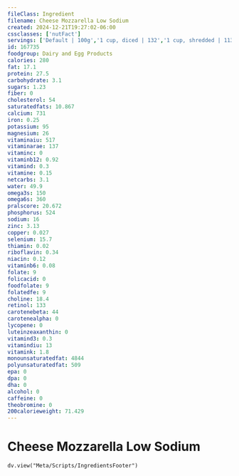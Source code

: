 ```yaml
---
fileClass: Ingredient
filename: Cheese Mozzarella Low Sodium
created: 2024-12-21T19:27:02-06:00
cssclasses: ['nutFact']
servings: ['Default | 100g','1 cup, diced | 132','1 cup, shredded | 113','1 cubic inch | 18','1 slice (1 oz) | 28']
id: 167735
foodgroup: Dairy and Egg Products
calories: 280
fat: 17.1
protein: 27.5
carbohydrate: 3.1
sugars: 1.23
fiber: 0
cholesterol: 54
saturatedfats: 10.867
calcium: 731
iron: 0.25
potassium: 95
magnesium: 26
vitaminaiu: 517
vitaminarae: 137
vitaminc: 0
vitaminb12: 0.92
vitamind: 0.3
vitamine: 0.15
netcarbs: 3.1
water: 49.9
omega3s: 150
omega6s: 360
pralscore: 20.672
phosphorus: 524
sodium: 16
zinc: 3.13
copper: 0.027
selenium: 15.7
thiamin: 0.02
riboflavin: 0.34
niacin: 0.12
vitaminb6: 0.08
folate: 9
folicacid: 0
foodfolate: 9
folatedfe: 9
choline: 18.4
retinol: 133
carotenebeta: 44
carotenealpha: 0
lycopene: 0
luteinzeaxanthin: 0
vitamind3: 0.3
vitamindiu: 13
vitamink: 1.8
monounsaturatedfat: 4844
polyunsaturatedfat: 509
epa: 0
dpa: 0
dha: 0
alcohol: 0
caffeine: 0
theobromine: 0
200calorieweight: 71.429
---
```


# Cheese Mozzarella Low Sodium

```dataviewjs
dv.view("Meta/Scripts/IngredientsFooter")
```